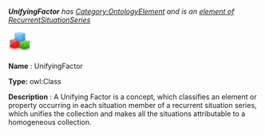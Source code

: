 ___UnifyingFactor__ 
 has
 [Category:OntologyElement](../../Category/OntologyElement "Category:OntologyElement") 
 and is an
 [element of](../../Property/ElementOf "Property:ElementOf") 
[RecurrentSituationSeries](../../Submissions/RecurrentSituationSeries "Submissions:RecurrentSituationSeries")_




  





[![Class](../public/images/thumb/2/27/Class.gif/45px-Class.gif)](../../Image/Class.gif "Class")


__Name__ 
 : UnifyingFactor
 



__Type:__ 
 owl:Class
 



__Description__ 
 : A Unifying Factor is a concept, which classifies an element or property occurring in each situation member of a recurrent situation series, which unifies the collection and makes all the situations attributable to a homogeneous collection.